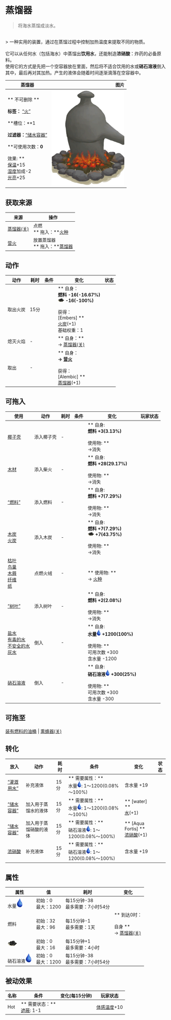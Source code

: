 # 蒸馏器  
> 将海水蒸馏成淡水。  
<br>  
> 一种实用的装置，通过在蒸馏过程中控制加热温度来提取不同的物质。<br><br>它可以从任何水（包括海水）中蒸馏出<b>饮用水</b>，还能制造<b>浓硝酸</b>：炸药的必备原料。<br>使用它的方式是先把一个空容器放在里面，然后将不适合饮用的水或<b>硝石溶液</b>倒入其中，最后再对其加热。产生的液体会随着时间逐渐滴落在空容器中。  
  
  蒸馏器  |   图片   
 ----  |  ----:   
 ** 不可删除 **<br><br>**标签：**	[“火”](tag_Fire.md)<br><br>**槽位：**1<br><br>**过滤器：**[“储水容器”](tag_WaterContainer.md)<br><br>**可使用次数：**0<br><br>** 效果: **<br>[保温](InsulationCold.md)+15<br>[湿度](Wetness.md)加成-2<br>[光亮](Light.md)+25  |  <img decoding="async" src="Sprite/AlembicOn.png" href="a.md" style="max-width:300px;max-height:300px;">   
  
## 获取来源  
来源  |  操作  
----  |  ----  
[蒸馏器(关)](AlembicOff.md)  |  点燃<br>** 拖入：**[火种](TinderLit.md)  
[营火](Campfire.md)  |  放置蒸馏器<br>** 拖入：**[蒸馏器](AlembicUndeployed.md)  
## 动作  
动作  |  耗时  |  条件  |  变化  |  状态  
----  |  ----  |  ----  |  ----  |  ----  
取出火炭<br>  |  15分  |    |  ** 自身：**<br>燃料  -16(-16.67%)<br><img decoding="async" src="Sprite/Charcoal.png" href="a.md" style="max-width:20px;max-height:20px;">  -16(-100%)<br><br>** 获得： **<br>** [Embers]  **<br>  [火炭](Embers.md)(+1)<br>基础权重：1  |    
熄灭火焰<br>  |  -  |    |  ** 自身：**<br>→ [蒸馏器(关)](AlembicOff.md)  |    
取出<br>  |  -  |    |  ** 自身：**<br>→ [营火](Campfire.md)<br><br>** 获得： **<br>** [Alembic]  **<br>  [蒸馏器](AlembicUndeployed.md)(+1)<br>  |    
## 可拖入  
使用  |  动作  |  耗时  |  条件  |  变化  |  玩家状态  
----  |  ----  |  ----  |  ----  |  ----  |  ----  
[椰子壳](CoconutShell.md)  |  添入椰子壳<br>  |  -  |    |  ** 自身: **<br>燃料  +3(3.13%)<br><br>** 使用物: **<br>→消失  |    
[木材](Wood.md)  |  添入柴火<br>  |  -  |    |  ** 自身: **<br>燃料  +28(29.17%)<br><br>** 使用物: **<br>→消失  |    
[“燃料”](tag_Fuel.md)  |  添入燃料<br>  |  -  |    |  ** 自身: **<br>燃料  +7(7.29%)<br><br>** 使用物: **<br>→消失  |    
[木炭](Charcoal.md)<br>[火炭](Embers.md)  |  添入木炭<br>  |  -  |    |  ** 自身: **<br>燃料  +7(7.29%)<br><img decoding="async" src="Sprite/Charcoal.png" href="a.md" style="max-width:20px;max-height:20px;">  +7(43.75%)<br><br>** 使用物: **<br>→消失  |    
[枯叶](LeavesDry.md)<br>[鸟巢](Nest.md)<br>[木屑](WoodShavings.md)<br>[纤维](Fibers.md)<br>[纸](Papers.md)  |  点燃火绒<br>  |  -  |    |  <br>** 使用物: **<br>→ [火种](TinderLit.md)  |    
[“树叶”](tag_Leaves.md)  |  添入树叶<br>  |  -  |    |  ** 自身: **<br>燃料  +2(2.08%)<br><br>** 使用物: **<br>→消失  |    
[盐水](LQ_WaterSalt.md)<br>[有毒的水](LQ_WaterToxic.md)<br>[不安全的水](LQ_WaterUnsafe.md)<br>[灰水](LQ_AshWater.md)  |  倒入<br>  |  -  |    |  ** 自身: **<br>水量<img decoding="async" src="Sprite/Thirst.png" href="a.md" style="max-width:20px;max-height:20px;">  +1200(100%)<br><br>** 使用物: **<br>可用次数  +300<br>含水量  -1200  |    
[硝石溶液](LQ_DissolvedNiter.md)  |  倒入<br>  |  -  |    |  ** 自身: **<br>硝石溶液<img decoding="async" src="Sprite/Thirst.png" href="a.md" style="max-width:20px;max-height:20px;">  +300(25%)<br><br>** 使用物: **<br>可用次数  +300<br>含水量  -300  |    
## 可拖至  
[装有燃料的油桶](JerrycanFuel.md) | [熏蜂器(关)](BeeSmokerOff.md)  
## 转化  
放入  |  动作  |  耗时  |  条件  |  变化  |  状态  
----  |  ----  |  ----  |  ----  |  ----  |  ----  
[“灌溉用水”](tag_WaterFresh.md)  |  补充液体  |  15分  |  ** 需要属性：**<br>水量<img decoding="async" src="Sprite/Thirst.png" href="a.md" style="max-width:20px;max-height:20px;">: 1～1200(0.08%～100%)  |  含水量  +19  |    
[“储水容器”](tag_WaterContainer.md)  |  加入用于蒸馏水的液体  |  15分  |  ** 需要属性：**<br>水量<img decoding="async" src="Sprite/Thirst.png" href="a.md" style="max-width:20px;max-height:20px;">: 1～1200(0.08%～100%)  |  ** [water]  **<br>[水](LQ_Water.md)(+1)<br>  |    
[“储水容器”](tag_WaterContainer.md)  |  加入用于蒸馏硝酸的液体  |  15分  |  ** 需要属性：**<br>硝石溶液<img decoding="async" src="Sprite/Thirst.png" href="a.md" style="max-width:20px;max-height:20px;">: 1～1200(0.08%～100%)  |  ** [Aqua Fortis]  **<br>[浓硝酸](LQ_AquaFortis.md)(+1)<br>  |    
[浓硝酸](LQ_AquaFortis.md)  |  补充液体  |  15分  |  ** 需要属性：**<br>硝石溶液<img decoding="async" src="Sprite/Thirst.png" href="a.md" style="max-width:20px;max-height:20px;">: 1～1200(0.08%～100%)  |  含水量  +19  |    
## 属性   
属性  |  值  |  耗时  |  变化  
----  |  ----  |  ----  |  ----  
水量<img decoding="async" src="Sprite/Thirst.png" href="a.md" style="max-width:30px;max-height:30px;">  |  初始：0<br>最大：1200  |  每15分钟-38<br>最多需要：7小时54分  |    
燃料  |  初始：32<br>最大：96  |  每15分钟-1<br>最多需要：1天  |  ** 到达0时： **<br><br>** 自身 **<br>→ [蒸馏器(关)](AlembicOff.md)  
<img decoding="async" src="Sprite/Charcoal.png" href="a.md" style="max-width:30px;max-height:30px;">  |  初始：0<br>最大：16  |  每15分钟+1<br>最多需要：4小时  |    
硝石溶液<img decoding="async" src="Sprite/Thirst.png" href="a.md" style="max-width:30px;max-height:30px;">  |  初始：0<br>最大：1200  |  每15分钟-38<br>最多需要：7小时54分  |    
## 被动效果  
名称  |  条件  |  变化(每15分钟)  |  玩家状态  
----  |  ----  |  ----  |  ----  
Hot  |  ** 需要状态：**<br>[遮蔽](Sheltered.md): 1-1  |    |  [体感温度](TemperaturePerceived.md)+10  


<script>document.title="蒸馏器 - 卡牌生存百科 Card Survival Wiki";</script>